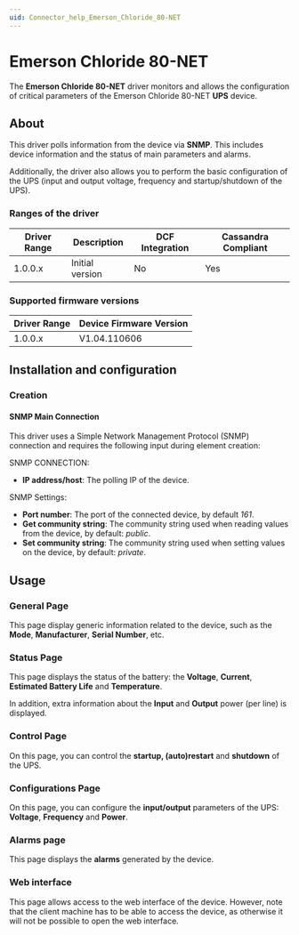 ```yaml
---
uid: Connector_help_Emerson_Chloride_80-NET
---
```


# Emerson Chloride 80-NET

The **Emerson Chloride 80-NET** driver monitors and allows the configuration of critical parameters of the Emerson Chloride 80-NET **UPS** device.

## About

This driver polls information from the device via **SNMP**. This includes device information and the status of main parameters and alarms.

Additionally, the driver also allows you to perform the basic configuration of the UPS (input and output voltage, frequency and startup/shutdown of the UPS).

### Ranges of the driver

| **Driver Range** | **Description** | **DCF Integration** | **Cassandra Compliant** |
|------------------|-----------------|---------------------|-------------------------|
| 1.0.0.x          | Initial version | No                  | Yes                     |

### Supported firmware versions

| **Driver Range** | **Device Firmware Version** |
|------------------|-----------------------------|
| 1.0.0.x          | V1.04.110606                |

## Installation and configuration

### Creation

#### SNMP Main Connection

This driver uses a Simple Network Management Protocol (SNMP) connection and requires the following input during element creation:

SNMP CONNECTION:

- **IP address/host**: The polling IP of the device.

SNMP Settings:

- **Port number**: The port of the connected device, by default *161*.
- **Get community string**: The community string used when reading values from the device, by default: *public*.
- **Set community string**: The community string used when setting values on the device, by default: *private*.

## Usage

### General Page

This page display generic information related to the device, such as the **Mode**, **Manufacturer**, **Serial Number**, etc.

### Status Page

This page displays the status of the battery: the **Voltage**, **Current**, **Estimated Battery Life** and **Temperature**.

In addition, extra information about the **Input** and **Output** power (per line) is displayed.

### Control Page

On this page, you can control the **startup, (auto)restart** and **shutdown** of the UPS.

### Configurations Page

On this page, you can configure the **input/output** parameters of the UPS: **Voltage**, **Frequency** and **Power**.

### Alarms page

This page displays the **alarms** generated by the device.

### Web interface

This page allows access to the web interface of the device. However, note that the client machine has to be able to access the device, as otherwise it will not be possible to open the web interface.
